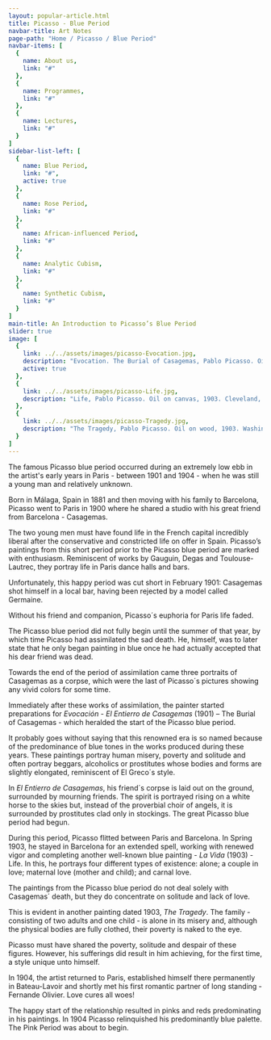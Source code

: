 ```yaml
---
layout: popular-article.html
title: Picasso - Blue Period
navbar-title: Art Notes
page-path: "Home / Picasso / Blue Period"
navbar-items: [
  {
    name: About us,
    link: "#"
  },
  {
    name: Programmes,
    link: "#"
  },
  {
    name: Lectures,
    link: "#"
  }
]
sidebar-list-left: [
  {
    name: Blue Period,
    link: "#",
    active: true
  },
  {
    name: Rose Period,
    link: "#"
  },
  {
    name: African-influenced Period,
    link: "#"
  },
  {
    name: Analytic Cubism,
    link: "#"
  },
  {
    name: Synthetic Cubism,
    link: "#"
  }
]
main-title: An Introduction to Picasso’s Blue Period
slider: true
image: [
  {
    link: ../../assets/images/picasso-Evocation.jpg,
    description: "Evocation. The Burial of Casagemas, Pablo Picasso. Oil on canvas, 1901. Paris, Musee d'Art Moderne de la Ville de Paris. © Sucesión Pablo Picasso, VEGAP, Madrid, 2014",
    active: true
  },
  {
    link: ../../assets/images/picasso-Life.jpg,
    description: "Life, Pablo Picasso. Oil on canvas, 1903. Cleveland, The Cleveland Museum of Art. Gift of the Hanna Fund, 1945.24"
  },
  {
    link: ../../assets/images/picasso-Tragedy.jpg,
    description: "The Tragedy, Pablo Picasso. Oil on wood, 1903. Washington, National Gallery of Art, Washington, Chester Dale Collection © 2012 Estate of Pablo Picasso/Artists Rights Society (ARS), New York"
  }
]
---
```

The famous Picasso blue period occurred during an extremely low ebb in the artist's early years in Paris - between 1901 and 1904 - when he was still a young man and relatively unknown.

Born in Málaga, Spain in 1881 and then moving with his family to Barcelona, Picasso went to Paris in 1900 where he shared a studio with his great friend from Barcelona - Casagemas.

The two young men must have found life in the French capital incredibly liberal after the conservative and constricted life on offer in Spain. Picasso’s paintings from this short period prior to the Picasso blue period are marked with enthusiasm. Reminiscent of works by Gauguin, Degas and Toulouse-Lautrec, they portray life in Paris dance halls and bars.

Unfortunately, this happy period was cut short in February 1901: Casagemas shot himself in a local bar, having been rejected by a model called Germaine.

Without his friend and companion, Picasso´s euphoria for Paris life faded.

The Picasso blue period did not fully begin until the summer of that year, by which time Picasso had assimilated the sad death. He, himself, was to later state that he only began painting in blue once he had actually accepted that his dear friend was dead.

Towards the end of the period of assimilation came three portraits of Casagemas as a corpse, which were the last of Picasso´s pictures showing any vivid colors for some time.

Immediately after these works of assimilation, the painter started preparations for _Evocación - El Entierro de Casagemas_ (1901) – The Burial of Casagemas - which heralded the start of the Picasso blue period.

It probably goes without saying that this renowned era is so named because of the predominance of blue tones in the works produced during these years. These paintings portray human misery, poverty and solitude and often portray beggars, alcoholics or prostitutes whose bodies and forms are slightly elongated, reminiscent of El Greco´s style.

In _El Entierro de Casagemas_, his friend´s corpse is laid out on the ground, surrounded by mourning friends. The spirit is portrayed rising on a white horse to the skies but, instead of the proverbial choir of angels, it is surrounded by prostitutes clad only in stockings. The great Picasso blue period had begun.

During this period, Picasso flitted between Paris and Barcelona. In Spring 1903, he stayed in Barcelona for an extended spell, working with renewed vigor and completing another well-known blue painting - _La Vida_ (1903) - Life. In this, he portrays four different types of existence: alone; a couple in love; maternal love (mother and child); and carnal love.

The paintings from the Picasso blue period do not deal solely with Casagemas´ death, but they do concentrate on solitude and lack of love.

This is evident in another painting dated 1903, _The Tragedy_. The family - consisting of two adults and one child - is alone in its misery and, although the physical bodies are fully clothed, their poverty is naked to the eye.

Picasso must have shared the poverty, solitude and despair of these figures. However, his sufferings did result in him achieving, for the first time, a style unique unto himself.

In 1904, the artist returned to Paris, established himself there permanently in Bateau-Lavoir and shortly met his first romantic partner of long standing - Fernande Olivier. Love cures all woes!

The happy start of the relationship resulted in pinks and reds predominating in his paintings. In 1904 Picasso relinquished his predominantly blue palette. The Pink Period was about to begin.
